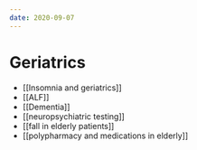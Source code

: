```yaml
---
date: 2020-09-07
---
```


# Geriatrics

- [[Insomnia and geriatrics]]
- [[ALF]]
- [[Dementia]]
- [[neuropsychiatric testing]]
- [[fall in elderly patients]]
- [[polypharmacy and medications in elderly]]
